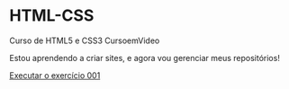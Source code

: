 # HTML-CSS
 Curso de HTML5 e CSS3 CursoemVideo

Estou aprendendo a criar sites, e agora vou gerenciar meus repositórios!

<a href="https://daniellfernandes.github.io/HTML-CSS/exercicios/ex001/index.html"> Executar o exercício 001</a>
